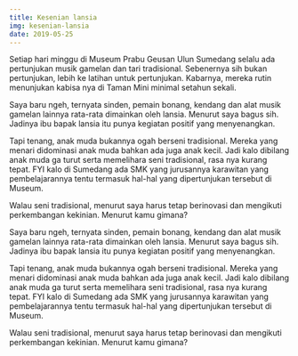 ```yaml
---
title: Kesenian lansia
img: kesenian-lansia
date: 2019-05-25
---
```

Setiap hari minggu di Museum Prabu Geusan Ulun Sumedang selalu ada pertunjukan musik gamelan dan tari tradisional. Sebenernya sih bukan pertunjukan, lebih ke latihan untuk pertunjukan. Kabarnya, mereka rutin menunjukan kabisa nya di Taman Mini minimal setahun sekali.

Saya baru ngeh, ternyata sinden, pemain bonang, kendang dan alat musik gamelan lainnya rata-rata dimainkan oleh lansia. Menurut saya bagus sih. Jadinya ibu bapak lansia itu punya kegiatan positif yang menyenangkan.

Tapi tenang, anak muda bukannya ogah berseni tradisional. Mereka yang menari didominasi anak muda bahkan ada juga anak kecil. Jadi kalo dibilang anak muda ga turut serta memelihara seni tradisional, rasa nya kurang tepat. FYI kalo di Sumedang ada SMK yang jurusannya karawitan yang pembelajarannya tentu termasuk hal-hal yang dipertunjukan tersebut di Museum.

Walau seni tradisional, menurut saya harus tetap berinovasi dan mengikuti perkembangan kekinian. Menurut kamu gimana?

Saya baru ngeh, ternyata sinden, pemain bonang, kendang dan alat musik gamelan lainnya rata-rata dimainkan oleh lansia. Menurut saya bagus sih. Jadinya ibu bapak lansia itu punya kegiatan positif yang menyenangkan.

Tapi tenang, anak muda bukannya ogah berseni tradisional. Mereka yang menari didominasi anak muda bahkan ada juga anak kecil. Jadi kalo dibilang anak muda ga turut serta memelihara seni tradisional, rasa nya kurang tepat. FYI kalo di Sumedang ada SMK yang jurusannya karawitan yang pembelajarannya tentu termasuk hal-hal yang dipertunjukan tersebut di Museum.

Walau seni tradisional, menurut saya harus tetap berinovasi dan mengikuti perkembangan kekinian. Menurut kamu gimana?